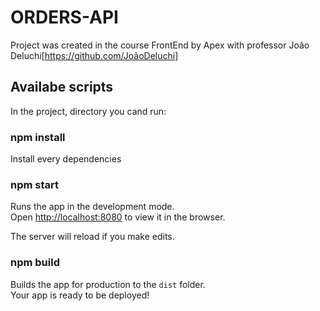 # ORDERS-API

Project was created in the course FrontEnd by Apex with professor João Deluchi[https://github.com/JoãoDeluchi] 

## Availabe scripts

In the project, directory you cand run:

### npm install

Install every dependencies 

### npm start

Runs the app in the development mode.\
Open [http://localhost:8080](http://localhost:8080) to view it in the browser.

The server will reload if you make edits.

### npm build

Builds the app for production to the `dist` folder.\
Your app is ready to be deployed!






